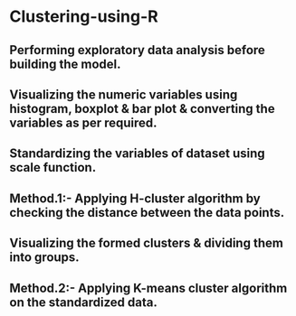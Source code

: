 # Clustering-using-R

## Performing exploratory data analysis before building the model.

## Visualizing the numeric variables using histogram, boxplot & bar plot & converting the variables as per required.

## Standardizing the variables of dataset using scale function.

## Method.1:- Applying H-cluster algorithm by checking the distance between the data points.

## Visualizing the formed clusters & dividing them into groups.

## Method.2:- Applying K-means cluster algorithm on the standardized data.
